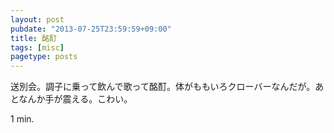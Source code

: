 ```yaml
---
layout: post
pubdate: "2013-07-25T23:59:59+09:00"
title: 酩酊
tags: [misc]
pagetype: posts
---
```

送別会。調子に乗って飲んで歌って酩酊。体がももいろクローバーなんだが。あとなんか手が震える。こわい。

1 min.
